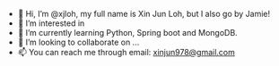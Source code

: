 - 👋 Hi, I’m @xjloh, my full name is Xin Jun Loh, but I also go by Jamie!
- 👀 I’m interested in 
- 🌱 I’m currently learning Python, Spring boot and MongoDB.
- 💞️ I’m looking to collaborate on ...
- 📫 You can reach me through email: xinjun978@gmail.com

<!---
xjloh/xjloh is a ✨ special ✨ repository because its `README.md` (this file) appears on your GitHub profile.
You can click the Preview link to take a look at your changes.
--->

